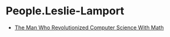 # People.Leslie-Lamport
- [The Man Who Revolutionized Computer Science With Math](https://youtu.be/rkZzg7Vowao)
